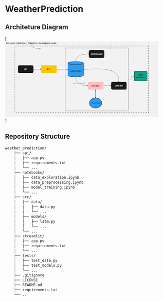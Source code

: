 # WeatherPrediction

## Architeture Diagram
[![Image Alt Text](project_modeling.jpg)]

## Repository Structure

```
weather_prediction/
    ├── api/
    │   ├── app.py
    │   ├── requirements.txt
    │   └── ...
    ├── notebooks/
    │   ├── data_exploration.ipynb
    │   ├── data_preprocessing.ipynb
    │   ├── model_training.ipynb
    │   └── ...
    ├── src/
    │   ├── data/
    │   │   ├── data.py
    │   │   └── ...
    │   ├── models/
    │   │   ├── lstm.py
    │   │   └── ...
    │   └── ...
    ├── streamlit/
    │   ├── app.py
    │   ├── requirements.txt
    │   └── ...
    ├── tests/
    │   ├── test_data.py
    │   ├── test_models.py
    │   └── ...
    ├── .gitignore
    ├── LICENSE
    ├── README.md
    ├── requirements.txt
    └── ...
```
